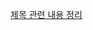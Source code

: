 [제목 관련 내용 정리](https://jojoplot2.tistory.com/entry/%EB%84%A4%ED%8A%B8%EC%9B%8C%ED%81%AC-%ED%81%B4%EB%9D%BC%EC%9A%B0%EB%93%9C-%EC%84%9C%EB%B9%84%EC%8A%A4%EC%9D%98-%EC%A2%85%EB%A5%98?category=1278381)

